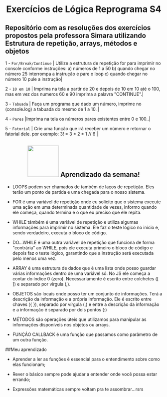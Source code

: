 <span align="center">

#  Exercícios de Lógica Reprograma S4 </h2>

</span>


## Repositório com as resoluções dos exercícios propostos pela professora Simara utilizando Estrutura de repetição, arrays, métodos e objetos

1 - `For/Break/Continue` | Utilize a estrutura de repetição for para imprimir no console conforme instruções:
a) números de 1 a 50
b) quando chegar no número 25 interrompa a instrução e pare o loop
c) quando chegar no número 10 pule a instrução|

2 - `10 em 10` | Imprima na tela a partir de 20 e depois de 10 em 10 até o 100, mas em vez dos numeros 60 e 90 imprima a palavra "CONTINUE".|

3 - `Tabuada` | Faça um programa que dado um número, imprime no (console.log) a tabuada do mesmo de 1 a 10. |

4 - `Pares` |Imprima na tela os números pares existentes entre 0 e 100..|

5 - `Fatorial` | Crie uma função que irá receber um número e retornar o fatorial dele. por exemplo: 3! = 3 * 2 * 1 // 6 |

<span align="center">

## <img src="https://user-images.githubusercontent.com/101025726/163484804-691ab689-7347-41e4-8fcc-06011eb830d4.gif" width="100px"> Aprendizado da semana! </h2>

</span>

* LOOPS podem ser chamados de também de laços de repetição. Eles terão um ponto de partida e uma chegada para o nosso sistema.

* FOR é uma variável de repetição onde eu solicito que o sistema execute uma ação em uma determinada quantidade de vezes, informo quando ele começa, quando termina e o que eu preciso que ele repita.

* WHILE támbém é uma variável de repetição e utiliza algumas informações para imprimir no sistema. Ele faz o teste lógico no início e, sendo verdadeiro, executa o bloco de código.

* DO...WHILE é uma outra variável de repetição que funciona de forma "contrária" ao WHILE, pois ele executa primeiro o bloco de código e depois faz o teste lógico, garantindo que a instrução será executada pelo menos uma vez.

* ARRAY é uma estrutura de dados que é uma lista onde posso guardar várias informações dentro de uma variável só. No JS ele começa a contar do índice 0 (zero). Necessariamente é escrito entre colchetes ([ ]) e separado por vírgula (,).

* OBJETOS são locais onde posso ter um conjunto de informações. Terá a descrição da informação e a própria informação. Ele é escrito entre chaves ({ }), separado por vírgula (,) e entre a descrição da informação e a informação é separado por dois pontos (:)

* MÉTODOS são operações úteis que utilizamos para manipular as informações disponíveis nos objetos ou arrays.

* FUNÇÂO CALLBACK é uma função que passamos como parâmetro de um outra função.

##Meu aprendizado

* Aprender a ler as funções é essencial para o entendimento sobre como elas funcionam;

* Rever o básico sempre pode ajudar a entender onde você possa estar errando;

* Expressões matemáticas sempre voltam pra te assombrar...rsrs